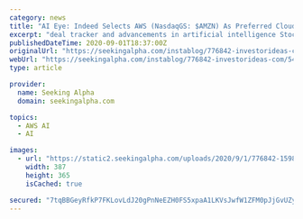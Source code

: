 ```yaml
---
category: news
title: "AI Eye: Indeed Selects AWS (NasdaqGS: $AMZN) As Preferred Cloud And Leading Lens Manufacturer To Utilize AI-Powered Celebros From Bridgeline Digital (NasdaqCM: $BLIN) For eCommerce"
excerpt: "deal tracker and advancements in artificial intelligence Stocks discussed: (NasdaqGS:AMZN) (NasdaqCM:BLIN) The world’s leading job site Indeed has selected Amazon Web Services (AWS), a ..."
publishedDateTime: 2020-09-01T18:37:00Z
originalUrl: "https://seekingalpha.com/instablog/776842-investorideas-com/5492243-ai-eye-indeed-selects-aws-nasdaqgs-amzn-preferred-cloud-and-leading-lens-manufacturer-to"
webUrl: "https://seekingalpha.com/instablog/776842-investorideas-com/5492243-ai-eye-indeed-selects-aws-nasdaqgs-amzn-preferred-cloud-and-leading-lens-manufacturer-to"
type: article

provider:
  name: Seeking Alpha
  domain: seekingalpha.com

topics:
  - AWS AI
  - AI

images:
  - url: "https://static2.seekingalpha.com/uploads/2020/9/1/776842-1598985456764054.jpg"
    width: 387
    height: 365
    isCached: true

secured: "7tqBBGeyRfkP7FKLovLdJ20gPnNeEZH0FS5xpaA1LKVsJwfW1ZFM0pJjGvUZy0L5PNSQJRveZpAiDzbj9Z1qfI5IU/aW/KfY4UKr64Qsx84fWsuenWre9TJlAeShbZEApXG7MKYkwIzp+j0S8BJEiGANzWAoLNcE7CG7o14LBXD1FIlEk+uGuI75D0Qe1o0NxJ4Pp5925JbINGi7xeweyImEApNflHjzH+KB6FHQc6loSRqOPhQU0Y828zURPMBwQJd2agpeJQseX1+n94Te1aNE2H/7tjfHsemQt5tMcQUrIp5k2BSHJAP6TJ9wv1HmAspMDJLHZgHiOQPESAcJ9sqhizdkadH1AxGuQoRrk3M=;+P3U9//KaFtM+DCmBRb0WA=="
---
```



